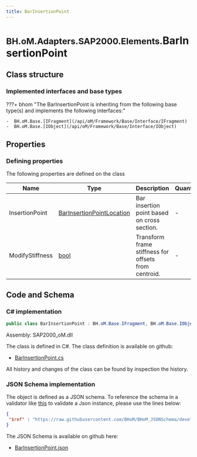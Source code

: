 ```yaml
---
title: BarInsertionPoint
---
```


# <small>BH.oM.Adapters.SAP2000.Elements.</small>**BarInsertionPoint**



## Class structure

### Implemented interfaces and base types

???+ bhom "The BarInsertionPoint is inheriting from the following base type(s) and implements the following interfaces:"

    -  BH.oM.Base.[IFragment](/api/oM/Framework/Base/Interface/IFragment)
    -  BH.oM.Base.[IObject](/api/oM/Framework/Base/Interface/IObject)


## Properties



### Defining properties

The following properties are defined on the class

| Name             | Type             | Description      | Quantity         |
|------------------|------------------|------------------|------------------|
| InsertionPoint | [BarInsertionPointLocation](/api/oM/Adapter/Adapters/SAP2000/Enums/BarInsertionPointLocation) | Bar insertion point based on cross section. | - |
| ModifyStiffness | [bool](https://learn.microsoft.com/en-us/dotnet/api/System.Boolean?view=netstandard-2.0) | Transform frame stiffness for offsets from centroid. | - |


## Code and Schema

### C# implementation

``` C# title="C#"
public class BarInsertionPoint : BH.oM.Base.IFragment, BH.oM.Base.IObject
```

Assembly: SAP2000_oM.dll

The class is defined in C#. The class definition is available on github:

- [BarInsertionPoint.cs](https://github.com/BHoM/SAP2000_Toolkit/blob/develop/SAP2000_oM/Fragments\BarInsertionPoint.cs)

All history and changes of the class can be found by inspection the history.
### JSON Schema implementation

The object is defined as a JSON schema. To reference the schema in a validator like [this](https://www.jsonschemavalidator.net/) to validate a Json instance, please use the lines below:

``` json title="JSON Schema"
{
 "$ref" : "https://raw.githubusercontent.com/BHoM/BHoM_JSONSchema/develop/SAP2000_oM/Elements/BarInsertionPoint.json"
}
```

The JSON Schema is available on github here:

- [BarInsertionPoint.json](https://github.com/BHoM/BHoM_JSONSchema/blob/develop/SAP2000_oM/Elements/BarInsertionPoint.json)
